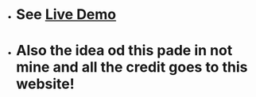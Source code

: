 -  # See <a href='https://raw.githack.com/SetayeshPasandideh-12/Simple-Blog/Straykids-Weblog/index.html'>Live Demo</a>
-  # Also the idea od this pade in not mine and all the credit goes to <a hreft='https://straykidsworld.blog.ir/'>this</a> website! 
